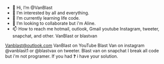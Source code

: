 - 👋 Hi, I’m @VanBlast
- 👀 I’m interested by all and everything.
- 🌱 I’m currently learning life code.
- 💞️ I’m looking to collaborate but i'm Aline.
- 📫 How to reach me hotmail, outlook, Gmail youtube
Instagram, tweeter, snapchat, and other. VanBlast or blastvan
<!---
VanBlast/VanBlast is a ✨ special ✨ repository because its `README.md` (this file) appears on your GitHub profile.
You can click the Preview link to take a look at your changes.
--->
Vanblast@outlook.com VanBlast on YouTube Blast Van on instagram @vanblast1 or @blastvax on tweeter. Blast van on snapchat 
I break all code but i'm not programer. 
If you had ❓ i have your solution.
